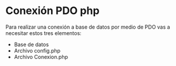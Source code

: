 # Conexión PDO php
Para realizar una conexión a base de datos por medio de PDO vas a necesitar estos tres elementos:
- Base de datos
- Archivo config.php
- Archivo Conexion.php


